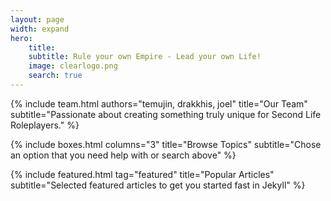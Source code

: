 ```yaml
---
layout: page
width: expand
hero:
    title: 
    subtitle: Rule your own Empire - Lead your own Life!
    image: clearlogo.png
    search: true
---
```

{% include team.html authors="temujin, drakkhis, joel" title="Our Team" subtitle="Passionate about creating something truly unique for Second Life Roleplayers." %}

{% include boxes.html columns="3" title="Browse Topics" subtitle="Chose an option that you need help with or search above" %}

{% include featured.html tag="featured" title="Popular Articles" subtitle="Selected featured articles to get you started fast in Jekyll" %}
